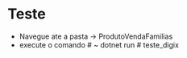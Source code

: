 # Teste
 - Navegue ate a pasta -> ProdutoVendaFamilias
 - execute o comando # ~ dotnet run
#   t e s t e _ d i g i x  
 